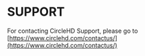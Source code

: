 # SUPPORT

For contacting CircleHD Support, please go to [https://www.circlehd.com/contactus/](https://www.circlehd.com/contactus/)

